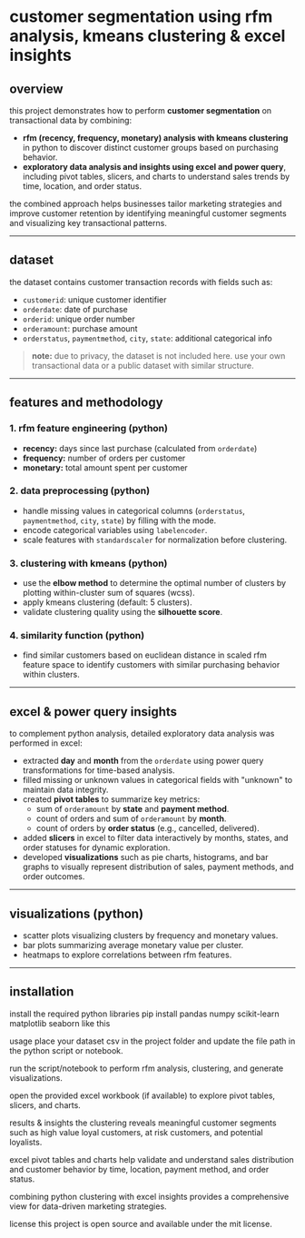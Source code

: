 # customer segmentation using rfm analysis, kmeans clustering & excel insights

## overview

this project demonstrates how to perform **customer segmentation** on transactional data by combining:

- **rfm (recency, frequency, monetary) analysis with kmeans clustering** in python to discover distinct customer groups based on purchasing behavior.
- **exploratory data analysis and insights using excel and power query**, including pivot tables, slicers, and charts to understand sales trends by time, location, and order status.

the combined approach helps businesses tailor marketing strategies and improve customer retention by identifying meaningful customer segments and visualizing key transactional patterns.

---

## dataset

the dataset contains customer transaction records with fields such as:

- `customerid`: unique customer identifier  
- `orderdate`: date of purchase  
- `orderid`: unique order number  
- `orderamount`: purchase amount  
- `orderstatus`, `paymentmethod`, `city`, `state`: additional categorical info  

> **note:** due to privacy, the dataset is not included here. use your own transactional data or a public dataset with similar structure.

---

## features and methodology

### 1. rfm feature engineering (python)

- **recency:** days since last purchase (calculated from `orderdate`)  
- **frequency:** number of orders per customer  
- **monetary:** total amount spent per customer  

### 2. data preprocessing (python)

- handle missing values in categorical columns (`orderstatus`, `paymentmethod`, `city`, `state`) by filling with the mode.  
- encode categorical variables using `labelencoder`.  
- scale features with `standardscaler` for normalization before clustering.

### 3. clustering with kmeans (python)

- use the **elbow method** to determine the optimal number of clusters by plotting within-cluster sum of squares (wcss).  
- apply kmeans clustering (default: 5 clusters).  
- validate clustering quality using the **silhouette score**.  

### 4. similarity function (python)

- find similar customers based on euclidean distance in scaled rfm feature space to identify customers with similar purchasing behavior within clusters.

---

## excel & power query insights

to complement python analysis, detailed exploratory data analysis was performed in excel:

- extracted **day** and **month** from the `orderdate` using power query transformations for time-based analysis.  
- filled missing or unknown values in categorical fields with "unknown" to maintain data integrity.  
- created **pivot tables** to summarize key metrics:
  - sum of `orderamount` by **state** and **payment method**.  
  - count of orders and sum of `orderamount` by **month**.  
  - count of orders by **order status** (e.g., cancelled, delivered).  
- added **slicers** in excel to filter data interactively by months, states, and order statuses for dynamic exploration.  
- developed **visualizations** such as pie charts, histograms, and bar graphs to visually represent distribution of sales, payment methods, and order outcomes.

---

## visualizations (python)

- scatter plots visualizing clusters by frequency and monetary values.  
- bar plots summarizing average monetary value per cluster.  
- heatmaps to explore correlations between rfm features.

---

## installation

install the required python libraries 
pip install pandas numpy scikit-learn matplotlib seaborn like this



usage
place your dataset csv in the project folder and update the file path in the python script or notebook.

run the script/notebook to perform rfm analysis, clustering, and generate visualizations.

open the provided excel workbook (if available) to explore pivot tables, slicers, and charts.

results & insights
the clustering reveals meaningful customer segments such as high value loyal customers, at risk customers, and potential loyalists.

excel pivot tables and charts help validate and understand sales distribution and customer behavior by time, location, payment method, and order status.

combining python clustering with excel insights provides a comprehensive view for data-driven marketing strategies.

license
this project is open source and available under the mit license.
   

